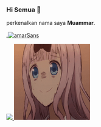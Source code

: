 ### Hi Semua 👋

perkenalkan nama saya **Muammar**.


<p align="left">
<a href="https://github.com/amarSans">
  
  <p>&nbsp;<img align="center" src="https://github-readme-stats.vercel.app/api?username=amarSans&show_icons=true&theme=algolia&locale=en" alt="amarSans" /></p>
  <div align="left" style="display: flex; align-items: center;">
  <img height="200em" src="https://github-readme-stats-eight-theta.vercel.app/api/top-langs/?username=amarSans&layout=compact&langs_count=8&theme=algolia"/>
  <img src="https://github.com/amarSans/image/blob/main/tenor.gif?raw=true"  width="200" height="200" alt="Deskripsi Gambar" >
</a>
</p>
